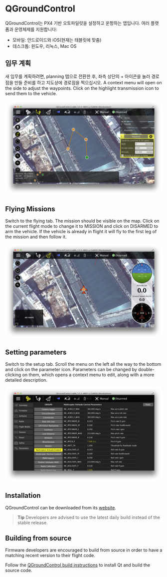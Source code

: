 # QGroundControl

QGroundControl는 PX4 기반 오토파일럿을 설정하고 운항하는 앱입니다. 여러 플랫폼과 운영체제를 지원합니다:

- 모바일: 안드로이드와 iOS(현재는 태블릿에 맞춤)
- 데스크톱: 윈도우, 리눅스, Mac OS

## 임무 계획

새 임무를 계획하려면, planning 탭으로 전환한 후, 좌측 상단의 + 아이콘을 눌러 경로점을 만들 준비를 하고 지도상에 경로점을 찍으십시오. A context menu will open on the side to adjust the waypoints. Click on the highlight transmission icon to send them to the vehicle.

![](../../assets/gcs/planning-mission.png)

## Flying Missions

Switch to the flying tab. The mission should be visible on the map. Click on the current flight mode to change it to MISSION and click on DISARMED to arm the vehicle. If the vehicle is already in flight it will fly to the first leg of the mission and then follow it.

![](../../assets/gcs/flying-mission.png)

## Setting parameters

Switch to the setup tab. Scroll the menu on the left all the way to the bottom and click on the parameter icon. Parameters can be changed by double-clicking on them, which opens a context menu to edit, along with a more detailed description.

![](../../assets/gcs/setting-parameter.png)

## Installation

QGroundControl can be downloaded from its [website](http://qgroundcontrol.com/downloads).

> **Tip** Developers are advised to use the latest daily build instead of the stable release.

## Building from source

Firmware developers are encouraged to build from source in order to have a matching recent version to their flight code.

Follow the [QGroundControl build instructions](https://dev.qgroundcontrol.com/en/getting_started/) to install Qt and build the source code.